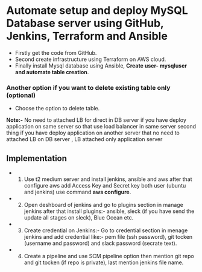 # Automate setup and deploy MySQL Database server using GitHub, Jenkins, Terraform and Ansible

* Firstly get the code from GitHub.
* Second create infrastructure using Terraform on AWS cloud.
* Finally install Mysql database using Ansible, **Create user- mysqluser and automate table creation**.

### Another option if you want to delete existing table only (optional)
* Choose the option to delete table.


**Note:-** No need to attached LB for direct in DB server if you have deploy application on same server so that use load balancer in same server second thing if you have deploy application on another server that no need to attached LB on DB server , LB attached only application server


## Implementation

* 1. Use t2 medium server and install jenkins, ansible and aws after that configure aws add Access Key and Secret key both user 
(ubuntu and jenkins) use command **aws configure**.
* 2. Open deshboard of jenkins and go to plugins section in manage jenkins after that install plugins:- ansible, sleck (if you have send the update all stages on sleck), Blue Ocean etc.
* 3. Create credential on Jenkins:- Go to credential section in menage jenkins and add credential like:- pem file (ssh password), git tocken (username and password) and slack password (secrate text).
* 4. Create a pipeline and use SCM pipeline option then mention git repo and git tocken (if repo is private), last mention jenkins file name.
